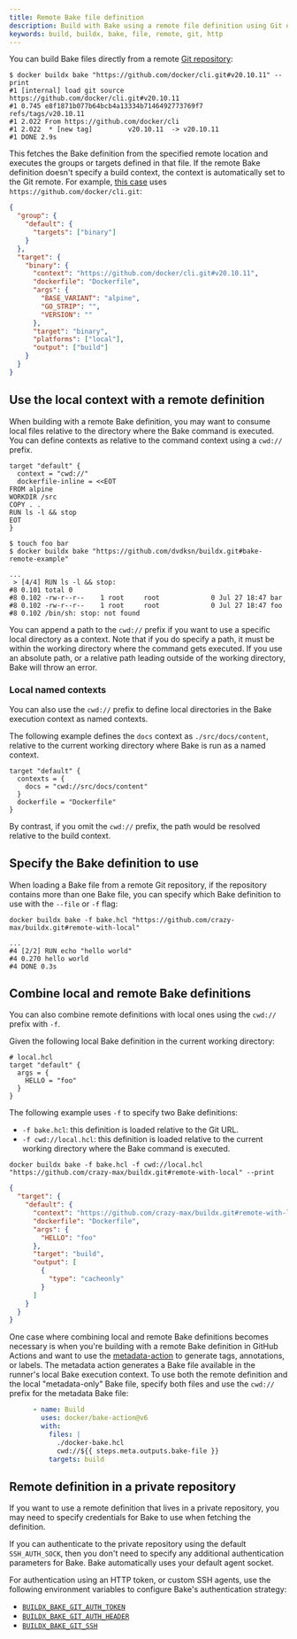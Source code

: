 ```yaml
---
title: Remote Bake file definition
description: Build with Bake using a remote file definition using Git or HTTP
keywords: build, buildx, bake, file, remote, git, http
---
```


You can build Bake files directly from a remote [Git repository](../concepts/context.md#git-repositories):

```console
$ docker buildx bake "https://github.com/docker/cli.git#v20.10.11" --print
#1 [internal] load git source https://github.com/docker/cli.git#v20.10.11
#1 0.745 e8f1871b077b64bcb4a13334b7146492773769f7       refs/tags/v20.10.11
#1 2.022 From https://github.com/docker/cli
#1 2.022  * [new tag]         v20.10.11  -> v20.10.11
#1 DONE 2.9s
```

This fetches the Bake definition from the specified remote location and
executes the groups or targets defined in that file. If the remote Bake
definition doesn't specify a build context, the context is automatically set to
the Git remote. For example, [this case](https://github.com/docker/cli/blob/2776a6d694f988c0c1df61cad4bfac0f54e481c8/docker-bake.hcl#L17-L26)
uses `https://github.com/docker/cli.git`:

```json
{
  "group": {
    "default": {
      "targets": ["binary"]
    }
  },
  "target": {
    "binary": {
      "context": "https://github.com/docker/cli.git#v20.10.11",
      "dockerfile": "Dockerfile",
      "args": {
        "BASE_VARIANT": "alpine",
        "GO_STRIP": "",
        "VERSION": ""
      },
      "target": "binary",
      "platforms": ["local"],
      "output": ["build"]
    }
  }
}
```

## Use the local context with a remote definition

When building with a remote Bake definition, you may want to consume local
files relative to the directory where the Bake command is executed. You can
define contexts as relative to the command context using a `cwd://` prefix.

```hcl {title="https://github.com/dvdksn/buildx/blob/bake-remote-example/docker-bake.hcl"}
target "default" {
  context = "cwd://"
  dockerfile-inline = <<EOT
FROM alpine
WORKDIR /src
COPY . .
RUN ls -l && stop
EOT
}
```

```console
$ touch foo bar
$ docker buildx bake "https://github.com/dvdksn/buildx.git#bake-remote-example"
```

```text
...
 > [4/4] RUN ls -l && stop:
#8 0.101 total 0
#8 0.102 -rw-r--r--    1 root     root             0 Jul 27 18:47 bar
#8 0.102 -rw-r--r--    1 root     root             0 Jul 27 18:47 foo
#8 0.102 /bin/sh: stop: not found
```

You can append a path to the `cwd://` prefix if you want to use a specific
local directory as a context. Note that if you do specify a path, it must be
within the working directory where the command gets executed. If you use an
absolute path, or a relative path leading outside of the working directory,
Bake will throw an error.

### Local named contexts

You can also use the `cwd://` prefix to define local directories in the Bake
execution context as named contexts.

The following example defines the `docs` context as `./src/docs/content`,
relative to the current working directory where Bake is run as a named context.

```hcl {title=docker-bake.hcl}
target "default" {
  contexts = {
    docs = "cwd://src/docs/content"
  }
  dockerfile = "Dockerfile"
}
```

By contrast, if you omit the `cwd://` prefix, the path would be resolved
relative to the build context.

## Specify the Bake definition to use

When loading a Bake file from a remote Git repository, if the repository
contains more than one Bake file, you can specify which Bake definition to use
with the `--file` or `-f` flag:

```console
docker buildx bake -f bake.hcl "https://github.com/crazy-max/buildx.git#remote-with-local"
```

```text
...
#4 [2/2] RUN echo "hello world"
#4 0.270 hello world
#4 DONE 0.3s
```

## Combine local and remote Bake definitions

You can also combine remote definitions with local ones using the `cwd://`
prefix with `-f`.

Given the following local Bake definition in the current working directory:

```hcl
# local.hcl
target "default" {
  args = {
    HELLO = "foo"
  }
}
```

The following example uses `-f` to specify two Bake definitions:

- `-f bake.hcl`: this definition is loaded relative to the Git URL.
- `-f cwd://local.hcl`: this definition is loaded relative to the current
  working directory where the Bake command is executed.

```console
docker buildx bake -f bake.hcl -f cwd://local.hcl "https://github.com/crazy-max/buildx.git#remote-with-local" --print
```

```json
{
  "target": {
    "default": {
      "context": "https://github.com/crazy-max/buildx.git#remote-with-local",
      "dockerfile": "Dockerfile",
      "args": {
        "HELLO": "foo"
      },
      "target": "build",
      "output": [
        {
          "type": "cacheonly"
        }
      ]
    }
  }
}
```

One case where combining local and remote Bake definitions becomes necessary is
when you're building with a remote Bake definition in GitHub Actions and want
to use the [metadata-action](https://github.com/docker/metadata-action) to
generate tags, annotations, or labels. The metadata action generates a Bake
file available in the runner's local Bake execution context. To use both the
remote definition and the local "metadata-only" Bake file, specify both files
and use the `cwd://` prefix for the metadata Bake file:

```yml
      - name: Build
        uses: docker/bake-action@v6
        with:
          files: |
            ./docker-bake.hcl
            cwd://${{ steps.meta.outputs.bake-file }}
          targets: build
```

## Remote definition in a private repository

If you want to use a remote definition that lives in a private repository,
you may need to specify credentials for Bake to use when fetching the definition.

If you can authenticate to the private repository using the default `SSH_AUTH_SOCK`,
then you don't need to specify any additional authentication parameters for Bake.
Bake automatically uses your default agent socket.

For authentication using an HTTP token, or custom SSH agents,
use the following environment variables to configure Bake's authentication strategy:

- [`BUILDX_BAKE_GIT_AUTH_TOKEN`](../building/variables.md#buildx_bake_git_auth_token)
- [`BUILDX_BAKE_GIT_AUTH_HEADER`](../building/variables.md#buildx_bake_git_auth_header)
- [`BUILDX_BAKE_GIT_SSH`](../building/variables.md#buildx_bake_git_ssh)
